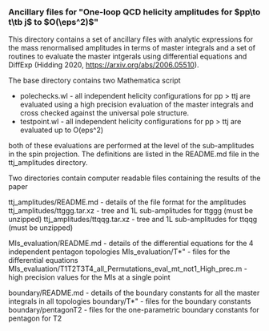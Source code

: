 ### Ancillary files for "One-loop QCD helicity amplitudes for $pp\to t\tb j$ to $O(\eps^2)$"

This directory contains a set of ancillary files with analytic expressions for the mass renormalised amplitudes in terms of master integrals and a set of routines to evaluate the master intgerals using differential equations and DiffExp (Hidding 2020, https://arxiv.org/abs/2006.05510).

The base directory contains two Mathematica script

* polechecks.wl - all independent helicity configurations for pp > ttj are evaluated using a high precision evaluation of the master integrals and cross checked against the universal pole structure.
* testpoint.wl - all independent helicity configurations for pp > ttj are evaluated up to O(eps^2)

both of these evaluations are performed at the level of the sub-amplitudes in the spin projection. The definitions are listed in the README.md file in the ttj_amplitudes directory.

Two directories contain computer readable files containing the results of the paper

ttj_amplitudes/README.md - details of the file format for the amplitudes
ttj_amplitudes/ttggg.tar.xz - tree and 1L sub-amplitudes for ttggg (must be unzipped)
ttj_amplitudes/ttqqg.tar.xz - tree and 1L sub-amplitudes for ttqqg (must be unzipped)

MIs_evaluation/README.md - details of the differential equations for the 4 independent pentagon topologies
MIs_evaluation/T*" - files for the differential equations
MIs_evaluation/T1T2T3T4_all_Permutations_eval_mt_not1_High_prec.m - high precision values for the MIs at a single point

boundary/README.md - details of the boundary constants for all the master integrals in all topologies
boundary/T*" - files for the boundary constants
boundary/pentagonT2 - files for the one-parametric boundary constants for pentagon for T2

